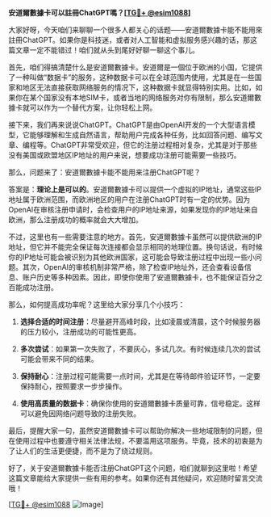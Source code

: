 **安道爾數據卡可以註冊ChatGPT嗎？[[TG💪+ @esim1088](https://t.me/s/esim1088)]**

大家好呀，今天咱们来聊聊一个很多人都关心的话题——安道爾數據卡能不能用來註冊ChatGPT。如果你是科技迷，或者对人工智能和虚拟服务感兴趣的话，那这篇文章一定不能错过！咱们就从头到尾好好聊一聊这个事儿。

首先，咱们得搞清楚什么是安道爾數據卡。安道爾是一個位于欧洲的小国，它提供了一种叫做“数据卡”的服务，这种数据卡可以在全球范围内使用，尤其是在一些国家和地区无法直接获取网络服务的情况下，这种数据卡就显得特别实用。比如，如果你在某个国家没有本地SIM卡，或者当地的网络服务对你有限制，那么安道爾數據卡就可以作为一个替代方案，让你轻松上网。

接下来，我们再来说说ChatGPT。ChatGPT是由OpenAI开发的一个大型语言模型，它能够理解和生成自然语言，帮助用户完成各种任务，比如回答问题、编写文章、编程等。ChatGPT非常受欢迎，但它的注册过程相对复杂，尤其是对于那些没有美国或欧盟地区IP地址的用户来说，想要成功注册可能需要一些技巧。

那么，问题来了：安道爾數據卡能不能用来注册ChatGPT呢？

答案是：**理论上是可以的**。安道爾數據卡可以提供一个虚拟的IP地址，通常这些IP地址属于欧洲范围，而欧洲地区的用户在注册ChatGPT时有一定的优势。因为OpenAI在审核注册申请时，会检查用户的IP地址来源，如果发现你的IP地址来自欧洲，那么注册成功的概率就会大大增加。

不过，这里也有一些需要注意的地方。首先，安道爾數據卡虽然可以提供欧洲的IP地址，但它并不能完全保证每次连接都会显示相同的地理位置。换句话说，有时候你的IP地址可能会被识别为其他欧洲国家，这可能会导致注册过程中出现一些小问题。其次，OpenAI的审核机制非常严格，除了检查IP地址外，还会查看设备信息、账户历史等多种因素。因此，即使你使用了安道爾數據卡，也不能保证百分之百能成功注册。

那么，如何提高成功率呢？这里给大家分享几个小技巧：

1. **选择合适的时间注册**：尽量避开高峰时段，比如凌晨或清晨，这个时候服务器的压力较小，注册成功的可能性更高。
   
2. **多次尝试**：如果第一次失败了，不要灰心，多试几次。有时候连续几次的尝试可能会带来不同的结果。

3. **保持耐心**：注册过程可能需要一点时间，尤其是在等待邮件验证环节，一定要保持耐心，按照要求一步步操作。

4. **使用高质量的数据卡**：确保你使用的安道爾數據卡质量可靠，信号稳定。这样可以避免因网络问题导致的注册失败。

最后，提醒大家一句，虽然安道爾數據卡可以帮助你解决一些地域限制的问题，但在使用过程中也要遵守相关法律法规，不要滥用这项服务。毕竟，技术的初衷是为了让人们的生活更便捷，而不是为了绕过规则。

好了，关于安道爾數據卡能否注册ChatGPT这个问题，咱们就聊到这里啦！希望这篇文章能给大家提供一些有用的参考。如果你还有其他疑问，欢迎随时留言交流哦！

[[TG💪+ @esim1088](https://t.me/s/esim1088) ![Image](https://i.postimg.cc/4NQfJmqS/Snipaste-2025-05-13-00-14-12.png)]
